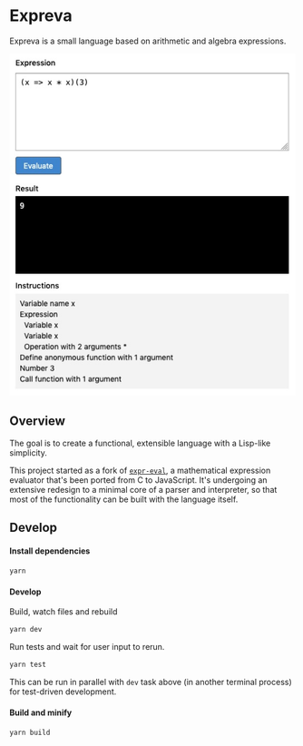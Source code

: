 # Expreva

Expreva is a small language based on arithmetic and algebra expressions.

![](screenshot.jpg)

## Overview

The goal is to create a functional, extensible language with a Lisp-like simplicity.

This project started as a fork of [`expr-eval`](https://github.com/silentmatt/expr-eval), a mathematical expression evaluator that's been ported from C to JavaScript.  It's undergoing an extensive redesign to a minimal core of a parser and interpreter, so that most of the functionality can be built with the language itself.

## Develop

#### Install dependencies

```sh
yarn
```

#### Develop

Build, watch files and rebuild

```sh
yarn dev
```

Run tests and wait for user input to rerun.

```sh
yarn test
```

This can be run in parallel with `dev` task above (in another terminal process) for test-driven development.

#### Build and minify

```sh
yarn build
```
